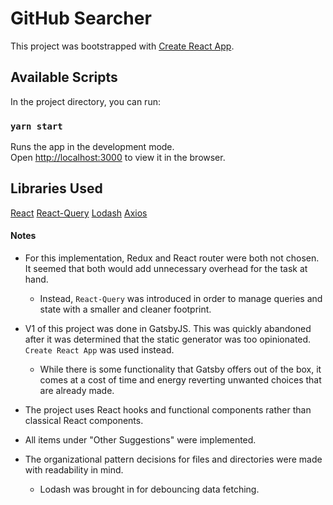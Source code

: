 # GitHub Searcher

This project was bootstrapped with [Create React App](https://github.com/facebook/create-react-app).

## Available Scripts

In the project directory, you can run:

### `yarn start`

Runs the app in the development mode.\
Open [http://localhost:3000](http://localhost:3000) to view it in the browser.

## Libraries Used

[React](https://reactjs.org/)
[React-Query](https://react-query.tanstack.com/overview)
[Lodash](https://docs-lodash.com/v4/)
[Axios](https://docs-lodash.com/v4/)

#### Notes
* For this implementation, Redux and React router were both not chosen. It seemed that both would add unnecessary overhead for the task at hand.
  * Instead, `React-Query` was introduced in order to manage queries and state with a smaller and cleaner footprint.

* V1 of this project was done in GatsbyJS. This was quickly abandoned after it was determined that the static generator was too opinionated. `Create React App` was used instead. 
  * While there is some functionality that Gatsby offers out of the box, it comes at a cost of time and energy reverting unwanted choices that are already made. 


* The project uses React hooks and functional components rather than classical React components. 

* All items under "Other Suggestions" were implemented.

* The organizational pattern decisions for files and directories were made with readability in mind. 
  * Lodash was brought in for debouncing data fetching.


